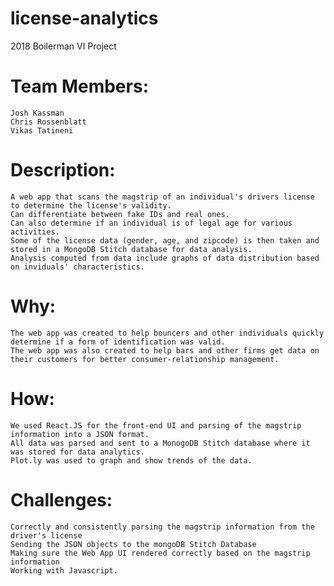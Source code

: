 # license-analytics
2018 Boilerman VI Project

# Team Members:
	Josh Kassman
	Chris Rossenblatt
	Vikas Tatineni
	
# Description:
	A web app that scans the magstrip of an individual's drivers license to determine the license's validity.
	Can differentiate between fake IDs and real ones.
	Can also determine if an individual is of legal age for various activities.
	Some of the license data (gender, age, and zipcode) is then taken and stored in a MongoDB Stitch database for data analysis.
    Analysis computed from data include graphs of data distribution based on inviduals' characteristics.
    
# Why:
	The web app was created to help bouncers and other individuals quickly determine if a form of identification was valid.
	The web app was also created to help bars and other firms get data on their customers for better consumer-relationship management.
	
# How:
	We used React.JS for the front-end UI and parsing of the magstrip information into a JSON format.
	All data was parsed and sent to a MonogoDB Stitch database where it was stored for data analytics.
	Plot.ly was used to graph and show trends of the data.

# Challenges:
	Correctly and consistently parsing the magstrip information from the driver's license
	Sending the JSON objects to the mongoDB Stitch Database
	Making sure the Web App UI rendered correctly based on the magstrip information
	Working with Javascript.

